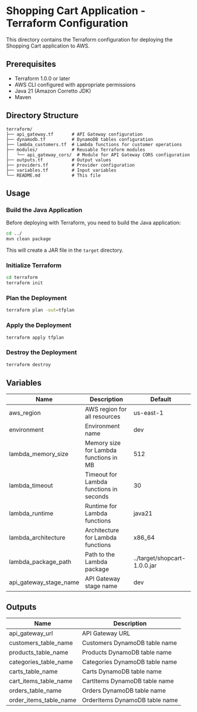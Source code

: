 

# Shopping Cart Application - Terraform Configuration

This directory contains the Terraform configuration for deploying the Shopping Cart application to AWS.

## Prerequisites

- Terraform 1.0.0 or later
- AWS CLI configured with appropriate permissions
- Java 21 (Amazon Corretto JDK)
- Maven

## Directory Structure

```
terraform/
├── api_gateway.tf       # API Gateway configuration
├── dynamodb.tf          # DynamoDB tables configuration
├── lambda_customers.tf  # Lambda functions for customer operations
├── modules/             # Reusable Terraform modules
│   └── api_gateway_cors/  # Module for API Gateway CORS configuration
├── outputs.tf           # Output values
├── providers.tf         # Provider configuration
├── variables.tf         # Input variables
└── README.md            # This file
```

## Usage

### Build the Java Application

Before deploying with Terraform, you need to build the Java application:

```bash
cd ../
mvn clean package
```

This will create a JAR file in the `target` directory.

### Initialize Terraform

```bash
cd terraform
terraform init
```

### Plan the Deployment

```bash
terraform plan -out=tfplan
```

### Apply the Deployment

```bash
terraform apply tfplan
```

### Destroy the Deployment

```bash
terraform destroy
```

## Variables

| Name | Description | Default |
|------|-------------|---------|
| aws_region | AWS region for all resources | us-east-1 |
| environment | Environment name | dev |
| lambda_memory_size | Memory size for Lambda functions in MB | 512 |
| lambda_timeout | Timeout for Lambda functions in seconds | 30 |
| lambda_runtime | Runtime for Lambda functions | java21 |
| lambda_architecture | Architecture for Lambda functions | x86_64 |
| lambda_package_path | Path to the Lambda package | ../target/shopcart-1.0.0.jar |
| api_gateway_stage_name | API Gateway stage name | dev |

## Outputs

| Name | Description |
|------|-------------|
| api_gateway_url | API Gateway URL |
| customers_table_name | Customers DynamoDB table name |
| products_table_name | Products DynamoDB table name |
| categories_table_name | Categories DynamoDB table name |
| carts_table_name | Carts DynamoDB table name |
| cart_items_table_name | CartItems DynamoDB table name |
| orders_table_name | Orders DynamoDB table name |
| order_items_table_name | OrderItems DynamoDB table name |

